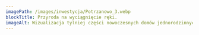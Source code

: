 ```yaml
---
imagePath: /images/inwestycja/Potrzanowo_3.webp
blockTitle: Przyroda na wyciągnięcie ręki.
imageAlt: Wizualizacja tylniej części nowoczesnych domów jednorodzinnych dwulokalowych w Potrzanowie. Budynki mają dwuspadowe dachy pokryte dachówką ceramiczną i elegancką elewację z płytki klinkierowej. Przed domami znajdują się przestronne ogródki z tarasami, na jednym z nich siedzą dwie osoby, ciesząc się spokojem otoczenia. Na trawniku bawi się dziecko z piłką. Otaczająca zieleń, bujne trawy i drzewa podkreślają sielski, wiejski charakter inwestycji.
---
```

